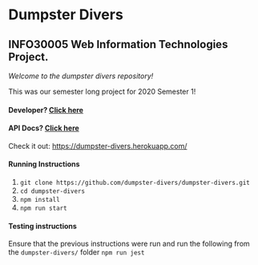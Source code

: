 # Dumpster Divers

## INFO30005 Web Information Technologies Project.

_Welcome to the dumpster divers repository!_

This was our semester long project for 2020 Semester 1!

#### Developer? [Click here](./devREADME.md)

#### API Docs? [Click here](./apiREADME.md)

Check it out:
https://dumpster-divers.herokuapp.com/

#### Running Instructions
1. `git clone https://github.com/dumpster-divers/dumpster-divers.git`
2. `cd dumpster-divers`
3. `npm install`
4. `npm run start`

#### Testing instructions

Ensure that the previous instructions were run and run the following from the `dumpster-divers/` folder
`npm run jest`


